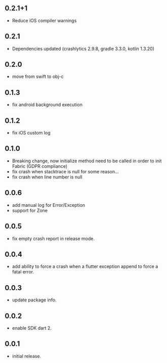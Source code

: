 ## 0.2.1+1

* Reduce iOS compiler warnings

## 0.2.1

* Dependencies updated (crashlytics 2.9.8, gradle 3.3.0, kotlin 1.3.20)

## 0.2.0
* move from swift to obj-c

## 0.1.3
* fix android background execution

## 0.1.2
* fix iOS custom log

## 0.1.0
* Breaking change, now initialize method need to be called in order to init Fabric (GDPR compliance)
* fix crash when stacktrace is null for some reason...
* fix crash when line number is null

## 0.0.6

* add manual log for Error/Exception
* support for Zone 

## 0.0.5

* fix empty crash report in release mode.

## 0.0.4

* add ability to force a crash when a flutter exception append to force a fatal error.

## 0.0.3

* update package info.

## 0.0.2

* enable SDK dart 2.

## 0.0.1

* initial release.

